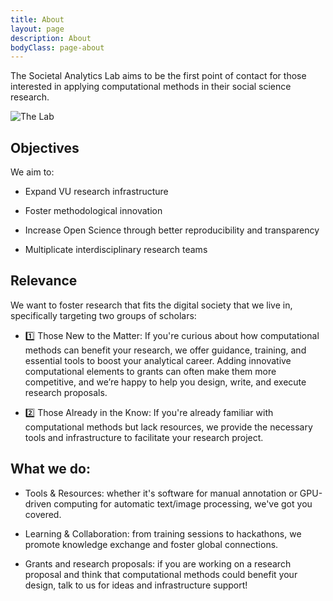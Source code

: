 ```yaml
---
title: About
layout: page
description: About
bodyClass: page-about
---
```


The Societal Analytics Lab aims to be the first point of contact for those interested in applying computational methods in their social science research.

![The Lab](/images/thom-holmes-Lrfw0U_o9I0-unsplash.jpg)

## Objectives

We aim to: 
 
* Expand VU research infrastructure

* Foster methodological innovation

* Increase Open Science through better reproducibility and transparency 

* Multiplicate interdisciplinary research teams


## Relevance

We want to foster research that fits the digital society that we live in, specifically targeting two groups of scholars:

* 1️⃣ Those New to the Matter: If you're curious about how computational methods can benefit your research, we offer guidance, training, and essential tools to boost your analytical career. Adding innovative computational elements to grants can often make them more competitive, and we’re happy to help you design, write, and execute research proposals.

* 2️⃣ Those Already in the Know: If you're already familiar with computational methods but lack resources, we provide the necessary tools and infrastructure to facilitate your research project.


## What we do:

* Tools & Resources: whether it's software for manual annotation or GPU-driven computing for automatic text/image processing, we've got you covered.

* Learning & Collaboration: from training sessions to hackathons, we promote knowledge exchange and foster global connections.

* Grants and research proposals: if you are working on a research proposal and think that computational methods could benefit your design, talk to us for ideas and infrastructure support!


